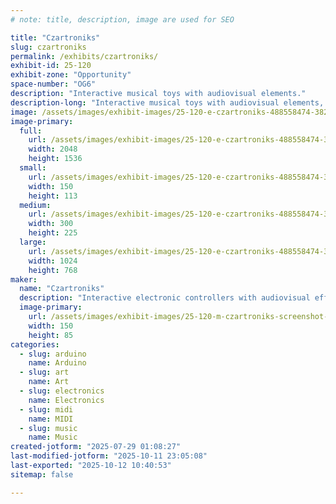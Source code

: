 ```yaml
---
# note: title, description, image are used for SEO

title: "Czartroniks"
slug: czartroniks
permalink: /exhibits/czartroniks/
exhibit-id: 25-120
exhibit-zone: "Opportunity"
space-number: "OG6"
description: "Interactive musical toys with audiovisual elements."
description-long: "Interactive musical toys with audiovisual elements, MIDI and TouchDesigner explorations, video kaleidoscopes, visual feedback, etc."
image: /assets/images/exhibit-images/25-120-e-czartroniks-488558474-3823507497959872-6160295097552382600-n-915-300x225.jpg
image-primary: 
  full:
    url: /assets/images/exhibit-images/25-120-e-czartroniks-488558474-3823507497959872-6160295097552382600-n-915-full.jpg
    width: 2048
    height: 1536
  small:
    url: /assets/images/exhibit-images/25-120-e-czartroniks-488558474-3823507497959872-6160295097552382600-n-915-150x113.jpg
    width: 150
    height: 113
  medium:
    url: /assets/images/exhibit-images/25-120-e-czartroniks-488558474-3823507497959872-6160295097552382600-n-915-300x225.jpg
    width: 300
    height: 225
  large:
    url: /assets/images/exhibit-images/25-120-e-czartroniks-488558474-3823507497959872-6160295097552382600-n-915-1024x768.jpg
    width: 1024
    height: 768
maker: 
  name: "Czartroniks"
  description: "Interactive electronic controllers with audiovisual effects."
  image-primary:
    url: /assets/images/exhibit-images/25-120-m-czartroniks-screenshot-2025-07-29-010350-300x170.png
    width: 150
    height: 85
categories: 
  - slug: arduino
    name: Arduino
  - slug: art
    name: Art
  - slug: electronics
    name: Electronics
  - slug: midi
    name: MIDI
  - slug: music
    name: Music
created-jotform: "2025-07-29 01:08:27"
last-modified-jotform: "2025-10-11 23:05:08"
last-exported: "2025-10-12 10:40:53"
sitemap: false

---
```

